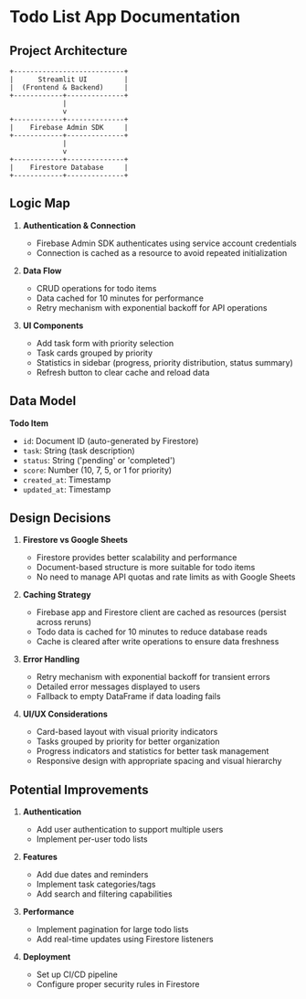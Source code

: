 # Todo List App Documentation

## Project Architecture

```
+---------------------------+
|      Streamlit UI         |
|  (Frontend & Backend)     |
+------------+--------------+
             |
             v
+------------+--------------+
|    Firebase Admin SDK     |
+------------+--------------+
             |
             v
+------------+--------------+
|    Firestore Database     |
+------------+--------------+
```

## Logic Map

1. **Authentication & Connection**
   - Firebase Admin SDK authenticates using service account credentials
   - Connection is cached as a resource to avoid repeated initialization

2. **Data Flow**
   - CRUD operations for todo items
   - Data cached for 10 minutes for performance
   - Retry mechanism with exponential backoff for API operations

3. **UI Components**
   - Add task form with priority selection
   - Task cards grouped by priority
   - Statistics in sidebar (progress, priority distribution, status summary)
   - Refresh button to clear cache and reload data

## Data Model

**Todo Item**
- `id`: Document ID (auto-generated by Firestore)
- `task`: String (task description)
- `status`: String ('pending' or 'completed')
- `score`: Number (10, 7, 5, or 1 for priority)
- `created_at`: Timestamp
- `updated_at`: Timestamp

## Design Decisions

1. **Firestore vs Google Sheets**
   - Firestore provides better scalability and performance
   - Document-based structure is more suitable for todo items
   - No need to manage API quotas and rate limits as with Google Sheets

2. **Caching Strategy**
   - Firebase app and Firestore client are cached as resources (persist across reruns)
   - Todo data is cached for 10 minutes to reduce database reads
   - Cache is cleared after write operations to ensure data freshness

3. **Error Handling**
   - Retry mechanism with exponential backoff for transient errors
   - Detailed error messages displayed to users
   - Fallback to empty DataFrame if data loading fails

4. **UI/UX Considerations**
   - Card-based layout with visual priority indicators
   - Tasks grouped by priority for better organization
   - Progress indicators and statistics for better task management
   - Responsive design with appropriate spacing and visual hierarchy

## Potential Improvements

1. **Authentication**
   - Add user authentication to support multiple users
   - Implement per-user todo lists

2. **Features**
   - Add due dates and reminders
   - Implement task categories/tags
   - Add search and filtering capabilities

3. **Performance**
   - Implement pagination for large todo lists
   - Add real-time updates using Firestore listeners

4. **Deployment**
   - Set up CI/CD pipeline
   - Configure proper security rules in Firestore 